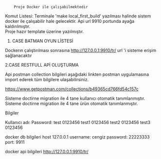         Proje Docker ile çalışabilmektedir
    
Komut Listesi:
Terminale 'make local_first_build' yazılması halinde sistem docker ile çalışabilir hale gelecektir.
Api url 9910 portunda ayağa kaldırılmıştır.    
Proje hazır template üzerine  yazılmıştır.
1. CASE BATMAN OYUN LİSTESİ 

Dockerın  çalıştırılması  sonrasına http://127.0.0.1:9910/tr/  url 'i sisteme erişim sağlanacaktır 

2.CASE RESTFULL APİ OLUŞTURMA 

Api postman collection bilgileri aşağıdaki linkten postman uygulamasına import ederek tüm bilgilere ulaşabilirsiniz.

https://www.getpostman.com/collections/b49365cd766fd54c157c

Sisteme doctirne migration ile 4 tane kullanıcı otomatik tanımlanmıştır.
Sisteme doctirne migration ile 4 tane ürün otomatik tanımlanmıştır.

Bilgiler

Kullanıcı adı:                 Password:
test                                0123456
test1                              0123456
test2                              0123456
test3                              0123456


docker db bilgileri 
host 127.0.0.1
username: cengiz
password: 22223333
port: 9911



docker api bilgileri 
http://127.0.0.1:9910/tr/

